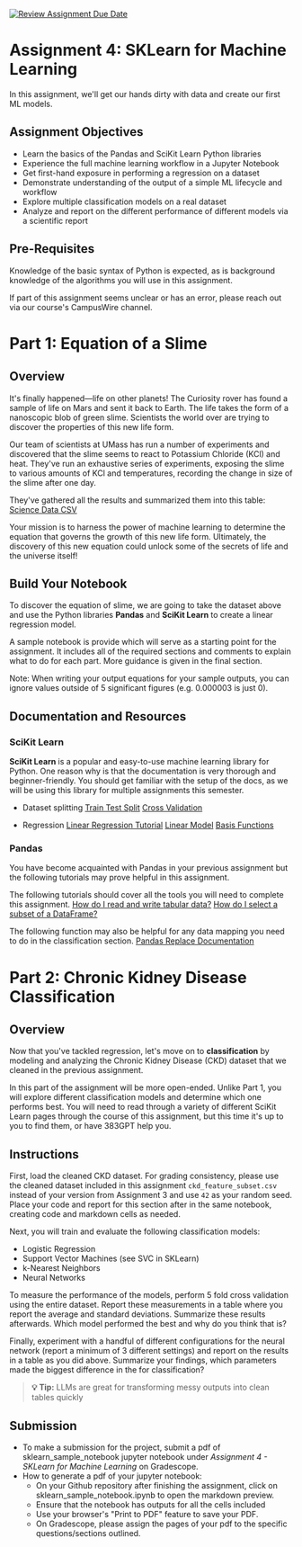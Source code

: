 [![Review Assignment Due Date](https://classroom.github.com/assets/deadline-readme-button-22041afd0340ce965d47ae6ef1cefeee28c7c493a6346c4f15d667ab976d596c.svg)](https://classroom.github.com/a/Epwalyod)
# Assignment 4: SKLearn for Machine Learning

In this assignment, we'll get our hands dirty with data and create our first ML models.

## Assignment Objectives
- Learn the basics of the Pandas and SciKit Learn Python libraries
- Experience the full machine learning workflow in a Jupyter Notebook
- Get first-hand exposure in performing a regression on a dataset
- Demonstrate understanding of the output of a simple ML lifecycle and workflow
- Explore multiple classification models on a real dataset
- Analyze and report on the different performance of different models via a scientific report

## Pre-Requisites
Knowledge of the basic syntax of Python is expected, as is background knowledge of the algorithms you will use in this assignment.

If part of this assignment seems unclear or has an error, please reach out via our course's CampusWire channel.

<!-- ## Rubric

| Task                          | Points | Details                                                   |
|-------------------------------|--------|-----------------------------------------------------------|
| Code Runs                      | 10      | Notebook runs without error                              |
| Part 1                         | 10     | Completion of Part 1: Loading Dataset                     |
| Part 2                         | 10     | Completion of Part 2: Splitting Dataset                   |
| Part 3                         | 10     | Completion of Part 3: Linear Regression                   |
| Part 4                         | 10     | Completion of Part 4: Cross Validation                    |
| Part 5                         | 10     | Completion of Part 5: Polynomial Regression               |
| **Total Points**               | **60** |                                                           | -->

# Part 1: Equation of a Slime

## Overview

It's finally happened—life on other planets! The Curiosity rover has found a sample of life on Mars and sent it back to Earth. The life takes the form of a nanoscopic blob of green slime. Scientists the world over are trying to discover the properties of this new life form.

Our team of scientists at UMass has run a number of experiments and discovered that the slime seems to react to Potassium Chloride (KCl) and heat. They've run an exhaustive series of experiments, exposing the slime to various amounts of KCl and temperatures, recording the change in size of the slime after one day.

They've gathered all the results and summarized them into this table:
[Science Data CSV](./science_data_large.csv)

Your mission is to harness the power of machine learning to determine the equation that governs the growth of this new life form. Ultimately, the discovery of this new equation could unlock some of the secrets of life and the universe itself!

## Build Your Notebook

To discover the equation of slime, we are going to take the dataset above and use the Python libraries **Pandas** and **SciKit Learn** to create a linear regression model.

A sample notebook is provide which will serve as a starting point for the assignment. It includes all of the required sections and comments to explain what to do for each part. More guidance is given in the final section.

Note: When writing your output equations for your sample outputs, you can ignore values outside of 5 significant figures (e.g. 0.000003 is just 0).

## Documentation and Resources

### SciKit Learn

**SciKit Learn** is a popular and easy-to-use machine learning library for Python. One reason why is that the documentation is very thorough and beginner-friendly. You should get familiar with the setup of the docs, as we will be using this library for multiple assignments this semester.

- Dataset splitting
[Train Test Split](https://scikit-learn.org/stable/modules/generated/sklearn.model_selection.train_test_split.html)
[Cross Validation](https://scikit-learn.org/stable/modules/cross_validation.html#cross-validation)

- Regression
[Linear Regression Tutorial](https://scikit-learn.org/stable/modules/generated/sklearn.linear_model.LinearRegression.html#sklearn.linear_model.LinearRegression)
[Linear Model](https://scikit-learn.org/stable/modules/linear_model.html)
[Basis Functions](https://scikit-learn.org/stable/modules/linear_model.html#polynomial-regression-extending-linear-models-with-basis-functions)

### Pandas
You have become acquainted with Pandas in your previous assignment but the following tutorials may prove helpful in this assignment.

The following tutorials should cover all the tools you will need to complete this assignment. 
[How do I read and write tabular data?](https://pandas.pydata.org/docs/getting_started/intro_tutorials/02_read_write.html)
[How do I select a subset of a DataFrame?](https://pandas.pydata.org/docs/getting_started/intro_tutorials/03_subset_data.html)

The following function may also be helpful for any data mapping you need to do in the classification section.
[Pandas Replace Documentation](https://pandas.pydata.org/pandas-docs/stable/reference/api/pandas.DataFrame.replace.html)

# Part 2: Chronic Kidney Disease Classification

## Overview
Now that you've tackled regression, let's move on to **classification** by modeling and analyzing the Chronic Kidney Disease (CKD) dataset that we cleaned in the previous assignment.

In this part of the assignment will be more open-ended. Unlike Part 1, you will explore different classification models and determine which one performs best. You will need to read through a variety of different SciKit Learn pages through the course of this assignment, but this time it's up to you to find them, or have 383GPT help you.

## Instructions
First, load the cleaned CKD dataset. For grading consistency, please use the cleaned dataset included in this assignment `ckd_feature_subset.csv` instead of your version from Assignment 3 and use `42` as your random seed. Place your code and report for this section after in the same notebook, creating code and markdown cells as needed. 

Next, you will train and evaluate the following classification models:
- Logistic Regression
- Support Vector Machines (see SVC in SKLearn)
- k-Nearest Neighbors
- Neural Networks

To measure the performance of the models, perform 5 fold cross validation using the entire dataset. Report these measurements in a table where you report the average and standard deviations. Summarize these results afterwards. Which model performed the best and why do you think that is?

Finally, experiment with a handful of different configurations for the neural network (report a minimum of 3 different settings) and report on the results in a table as you did above. Summarize your findings, which parameters made the biggest difference in the for classification?

> **💡 Tip:**  LLMs are great for transforming messy outputs into clean tables quickly

## Submission 

- To make a submission for the project, submit a pdf of sklearn_sample_notebook jupyter notebook under *Assignment 4 - SKLearn for Machine Learning* on Gradescope. 
- How to generate a pdf of your jupyter notebook:
    - On your Github repository after finishing the assignment, click on sklearn_sample_notebook.ipynb to open the markdown preview.
    - Ensure that the notebook has outputs for all the cells included
    - Use your browser's "Print to PDF" feature to save your PDF.
    - On Gradescope, please assign the pages of your pdf to the specific questions/sections outlined.